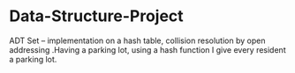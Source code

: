 # Data-Structure-Project
ADT Set – implementation on a hash table, collision resolution by open addressing .Having a parking lot, using a hash function I give every resident a parking lot.
